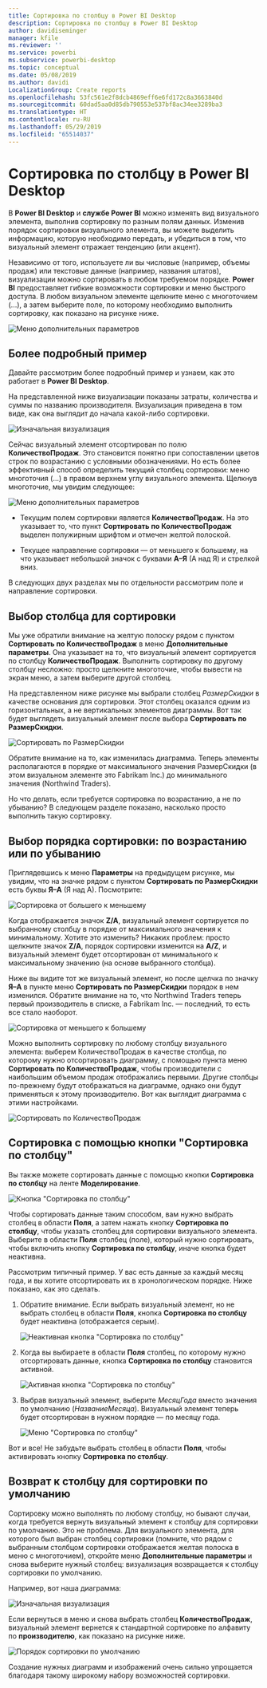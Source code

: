 ```yaml
---
title: Сортировка по столбцу в Power BI Desktop
description: Сортировка по столбцу в Power BI Desktop
author: davidiseminger
manager: kfile
ms.reviewer: ''
ms.service: powerbi
ms.subservice: powerbi-desktop
ms.topic: conceptual
ms.date: 05/08/2019
ms.author: davidi
LocalizationGroup: Create reports
ms.openlocfilehash: 53fc561e2f8dcb4869eff6e6fd172c8a3663840d
ms.sourcegitcommit: 60dad5aa0d85db790553e537bf8ac34ee3289ba3
ms.translationtype: HT
ms.contentlocale: ru-RU
ms.lasthandoff: 05/29/2019
ms.locfileid: "65514037"
---
```

# <a name="sort-by-column-in-power-bi-desktop"></a>Сортировка по столбцу в Power BI Desktop
В **Power BI Desktop** и **службе Power BI** можно изменять вид визуального элемента, выполнив сортировку по разным полям данных. Изменив порядок сортировки визуального элемента, вы можете выделить информацию, которую необходимо передать, и убедиться в том, что визуальный элемент отражает тенденцию (или акцент).

Независимо от того, используете ли вы числовые (например, объемы продаж) или текстовые данные (например, названия штатов), визуализации можно сортировать в любом требуемом порядке.  **Power BI** предоставляет гибкие возможности сортировки и меню быстрого доступа. В любом визуальном элементе щелкните меню с многоточием (...), а затем выберите поле, по которому необходимо выполнить сортировку, как показано на рисунке ниже.

![Меню дополнительных параметров](media/desktop-sort-by-column/sortbycolumn_2.png)

## <a name="more-depth-and-an-example"></a>Более подробный пример
Давайте рассмотрим более подробный пример и узнаем, как это работает в **Power BI Desktop**.

На представленной ниже визуализации показаны затраты, количества и суммы по названию производителя. Визуализация приведена в том виде, как она выглядит до начала какой-либо сортировки.

![Изначальная визуализация](media/desktop-sort-by-column/sortbycolumn_1.png)

Сейчас визуальный элемент отсортирован по полю **КоличествоПродаж**. Это становится понятно при сопоставлении цветов строк по возрастанию с условными обозначениями. Но есть более эффективный способ определить текущий столбец сортировки: меню многоточия (...) в правом верхнем углу визуального элемента. Щелкнув многоточие, мы увидим следующее:

![Меню дополнительных параметров](media/desktop-sort-by-column/sortbycolumn_2.png)

* Текущим полем сортировки является **КоличествоПродаж**. На это указывает то, что пункт **Сортировать по КоличествоПродаж** выделен полужирным шрифтом и отмечен желтой полоской. 

* Текущее направление сортировки — от меньшего к большему, на что указывает небольшой значок с буквами **А–Я** (А над Я) и стрелкой вниз.

В следующих двух разделах мы по отдельности рассмотрим поле и направление сортировки.

## <a name="selecting-which-column-to-use-for-sorting"></a>Выбор столбца для сортировки
Мы уже обратили внимание на желтую полоску рядом с пунктом **Сортировать по КоличествоПродаж** в меню **Дополнительные параметры**. Она указывает на то, что визуальный элемент сортируется по столбцу **КоличествоПродаж**. Выполнить сортировку по другому столбцу несложно: просто щелкните многоточие, чтобы вывести на экран меню, а затем выберите другой столбец.

На представленном ниже рисунке мы выбрали столбец *РазмерСкидки* в качестве основания для сортировки. Этот столбец оказался одним из горизонтальных, а не вертикальных элементов диаграммы. Вот так будет выглядеть визуальный элемент после выбора **Сортировать по РазмерСкидки**.

![Сортировать по РазмерСкидки](media/desktop-sort-by-column/sortbycolumn_3.png)

Обратите внимание на то, как изменилась диаграмма. Теперь элементы располагаются в порядке от максимального значения РазмерСкидки (в этом визуальном элементе это Fabrikam Inc.) до минимального значения (Northwind Traders). 

Но что делать, если требуется сортировка по возрастанию, а не по убыванию? В следующем разделе показано, насколько просто выполнить такую сортировку.

## <a name="selecting-the-sort-order---smallest-to-largest-largest-to-smallest"></a>Выбор порядка сортировки: по возрастанию или по убыванию
Приглядевшись к меню **Параметры** на предыдущем рисунке, мы увидим, что на значке рядом с пунктом **Сортировать по РазмерСкидки** есть буквы **Я–А** (Я над А). Посмотрите:

![Сортировка от большего к меньшему](media/desktop-sort-by-column/sortbycolumn_4.png)

Когда отображается значок **Z/A**, визуальный элемент сортируется по выбранному столбцу в порядке от максимального значения к минимальному. Хотите это изменить? Никаких проблем: просто щелкните значок **Z/A**, порядок сортировки изменится на **A/Z**, и визуальный элемент будет отсортирован от минимального к максимальному значению (на основе выбранного столбца).

Ниже вы видите тот же визуальный элемент, но после щелчка по значку **Я–А** в пункте меню **Сортировать по РазмерСкидки** порядок в нем изменился. Обратите внимание на то, что Northwind Traders теперь первый производитель в списке, а Fabrikam Inc. — последний, то есть все стало наоборот.

![Сортировка от меньшего к большему](media/desktop-sort-by-column/sortbycolumn_5.png)

Можно выполнить сортировку по любому столбцу визуального элемента: выберем КоличествоПродаж в качестве столбца, по которому нужно отсортировать диаграмму, с помощью пункта меню **Сортировать по КоличествоПродаж**, чтобы производители с наибольшим объемом продаж отображались первыми. Другие столбцы по-прежнему будут отображаться на диаграмме, однако они будут применяться к этому производителю. Вот как выглядит диаграмма с этими настройками.

![Сортировать по КоличествоПродаж](media/desktop-sort-by-column/sortbycolumn_6.png)

## <a name="sort-using-the-sort-by-column-button"></a>Сортировка с помощью кнопки "Сортировка по столбцу"
Вы также можете сортировать данные с помощью кнопки **Сортировка по столбцу** на ленте **Моделирование**.

![Кнопка "Сортировка по столбцу"](media/desktop-sort-by-column/sortbycolumn_8.png)

Чтобы сортировать данные таким способом, вам нужно выбрать столбец в области **Поля**, а затем нажать кнопку **Сортировка по столбцу**, чтобы указать столбец для сортировки визуального элемента. Выберите в области **Поля** столбец (поле), который нужно сортировать, чтобы включить кнопку **Сортировка по столбцу**, иначе кнопка будет неактивна.

Рассмотрим типичный пример. У вас есть данные за каждый месяц года, и вы хотите отсортировать их в хронологическом порядке. Ниже показано, как это сделать.

1. Обратите внимание. Если выбрать визуальный элемент, но не выбрать столбец в области **Поля**, кнопка **Сортировка по столбцу** будет неактивна (отображается серым).
   
   ![Неактивная кнопка "Сортировка по столбцу"](media/desktop-sort-by-column/sortbycolumn_9.png)

2. Когда вы выбираете в области **Поля** столбец, по которому нужно отсортировать данные, кнопка **Сортировка по столбцу** становится активной.
   
   ![Активная кнопка "Сортировка по столбцу"](media/desktop-sort-by-column/sortbycolumn_10.png)
3. Выбрав визуальный элемент, выберите *МесяцГода* вместо значения по умолчанию (*НазваниеМесяца*). Визуальный элемент теперь будет отсортирован в нужном порядке — по месяцу года.
   
   ![Меню "Сортировка по столбцу"](media/desktop-sort-by-column/sortbycolumn_11.png)

Вот и все! Не забудьте выбрать столбец в области **Поля**, чтобы активировать кнопку **Сортировка по столбцу**.

## <a name="getting-back-to-default-column-for-sorting"></a>Возврат к столбцу для сортировки по умолчанию
Сортировку можно выполнять по любому столбцу, но бывают случаи, когда требуется вернуть визуальный элемент к столбцу для сортировки по умолчанию. Это не проблема. Для визуального элемента, для которого был выбран столбец сортировки (помните, что рядом с выбранным столбцом сортировки отображается желтая полоска в меню с многоточием), откройте меню **Дополнительные параметры** и снова выберите нужный столбец: визуализация возвращается к столбцу сортировки по умолчанию.

Например, вот наша диаграмма:

![Изначальная визуализация](media/desktop-sort-by-column/sortbycolumn_6.png)

Если вернуться в меню и снова выбрать столбец **КоличествоПродаж**, визуальный элемент вернется к стандартной сортировке по алфавиту по **производителю**, как показано на рисунке ниже.

![Порядок сортировки по умолчанию](media/desktop-sort-by-column/sortbycolumn_7.png)

Создание нужных диаграмм и изображений очень сильно упрощается благодаря такому широкому набору возможностей сортировки.

